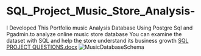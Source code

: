 # SQL_Project_Music_Store_Analysis-
I Developed This Portfolio music Analysis Database Using Postgre Sql and Pgadmin.to analyze online music store database  You can examine the dataset with SQL and help the store understand its business growth 
[SQL PROJECT QUESTIONS.docx](https://github.com/Md-Armaniii/SQL_Project_Music_Store_Analysis-/files/13198078/SQL.PROJECT.QUESTIONS.docx)
![MusicDatabaseSchema](https://github.com/Md-Armaniii/SQL_Project_Music_Store_Analysis-/assets/148981335/89dfc6e6-5d81-4cc6-aef8-3035391ad749)
